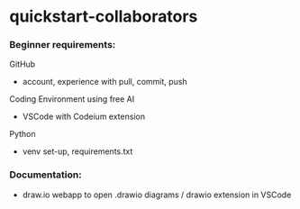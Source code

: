 # quickstart-collaborators

### Beginner requirements:

GitHub

- account, experience with pull, commit, push

Coding Environment using free AI

- VSCode with Codeium extension

Python

- venv set-up, requirements.txt

### Documentation:

- draw.io webapp to open .drawio diagrams / drawio extension in VSCode
